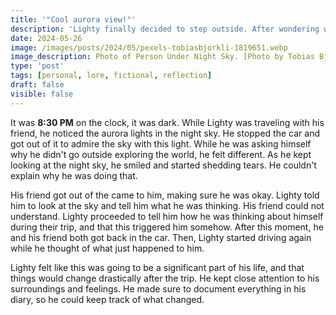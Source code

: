 ```yaml
---
title: '"Cool aurora view!"'
description: 'Lighty finally decided to step outside. After wondering what to do with his life, he may find out.'
date: 2024-05-26
image: /images/posts/2024/05/pexels-tobiasbjorkli-1819651.webp
image_description: Photo of Person Under Night Sky. [Photo by Tobias Bjørkli from Pexels](https://www.pexels.com/photo/photo-of-person-under-night-sky-1819651/)
type: 'post'
tags: [personal, lore, fictional, reflection]
draft: false
visible: false
---
```


It was **8:30 PM** on the clock, it was dark. While Lighty was traveling with his friend, he noticed the aurora lights in the night sky. He stopped the car and got out of it to admire the sky with this light. While he was asking himself why he didn't go outside exploring the world, he felt different. As he kept looking at the night sky, he smiled and started shedding tears. He couldn't explain why he was doing that.

His friend got out of the came to him, making sure he was okay. Lighty told him to look at the sky and tell him what he was thinking. His friend could not understand. Lighty proceeded to tell him how he was thinking about himself during their trip, and that this triggered him somehow. After this moment, he and his friend both got back in the car. Then, Lighty started driving again while he thought of what just happened to him.

Lighty felt like this was going to be a significant part of his life, and that things would change drastically after the trip. He kept close attention to his surroundings and feelings. He made sure to document everything in his diary, so he could keep track of what changed.